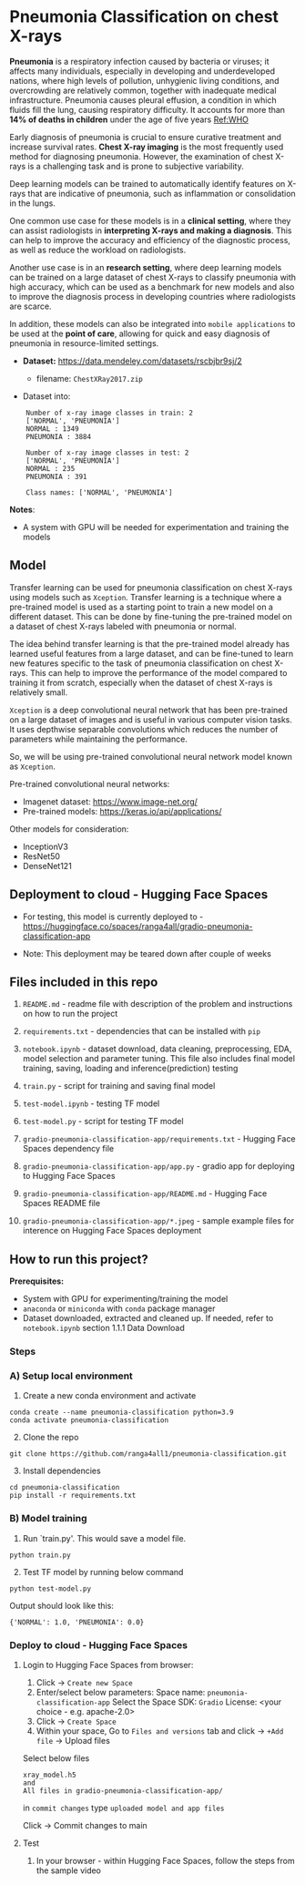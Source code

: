# Pneumonia Classification on chest X-rays

**Pneumonia** is a respiratory infection caused by bacteria or viruses; it affects many individuals, especially in developing and underdeveloped nations, where high levels of pollution, unhygienic living conditions, and overcrowding are relatively common, together with inadequate medical infrastructure. Pneumonia causes pleural effusion, a condition in which fluids fill the lung, causing respiratory difficulty. It accounts for more than **14% of deaths in children** under the age of five years [Ref:WHO](https://www.who.int/news-room/fact-sheets/detail/pneumonia)

Early diagnosis of pneumonia is crucial to ensure curative treatment and increase survival rates. **Chest X-ray imaging** is the most frequently used method for diagnosing pneumonia. However, the examination of chest X-rays is a challenging task and is prone to subjective variability.

Deep learning models can be trained to automatically identify features on X-rays that are indicative of pneumonia, such as inflammation or consolidation in the lungs.

One common use case for these models is in a **clinical setting**, where they can assist radiologists in **interpreting X-rays and making a diagnosis**. This can help to improve the accuracy and efficiency of the diagnostic process, as well as reduce the workload on radiologists.

Another use case is in an **research setting**, where deep learning models can be trained on a large dataset of chest X-rays to classify pneumonia with high accuracy, which can be used as a benchmark for new models and also to improve the diagnosis process in developing countries where radiologists are scarce.

In addition, these models can also be integrated into `mobile applications` to be used at the **point of care**, allowing for quick and easy diagnosis of pneumonia in resource-limited settings.


- **Dataset:** https://data.mendeley.com/datasets/rscbjbr9sj/2
    - filename: `ChestXRay2017.zip`


- Dataset into:
```
    Number of x-ray image classes in train: 2
    ['NORMAL', 'PNEUMONIA']
    NORMAL : 1349
    PNEUMONIA : 3884

    Number of x-ray image classes in test: 2
    ['NORMAL', 'PNEUMONIA']
    NORMAL : 235
    PNEUMONIA : 391

    Class names: ['NORMAL', 'PNEUMONIA']
```

**Notes**:
- A system with GPU will be needed for experimentation and training the models


## Model

Transfer learning can be used for pneumonia classification on chest X-rays using models such as `Xception`. Transfer learning is a technique where a pre-trained model is used as a starting point to train a new model on a different dataset. This can be done by fine-tuning the pre-trained model on a dataset of chest X-rays labeled with pneumonia or normal.

The idea behind transfer learning is that the pre-trained model already has learned useful features from a large dataset, and can be fine-tuned to learn new features specific to the task of pneumonia classification on chest X-rays. This can help to improve the performance of the model compared to training it from scratch, especially when the dataset of chest X-rays is relatively small.

`Xception` is a deep convolutional neural network that has been pre-trained on a large dataset of images and is useful in various computer vision tasks. It uses depthwise separable convolutions which reduces the number of parameters while maintaining the performance.

So, we will be using pre-trained convolutional neural network model known as `Xception`.

Pre-trained convolutional neural networks:

- Imagenet dataset: https://www.image-net.org/
- Pre-trained models: https://keras.io/api/applications/

Other models for consideration:
- InceptionV3
- ResNet50
- DenseNet121

 
## Deployment to cloud - Hugging Face Spaces
- For testing, this model is currently deployed to - https://huggingface.co/spaces/ranga4all/gradio-pneumonia-classification-app

- Note: This deployment may be teared down after couple of weeks


## Files included in this repo
1. `README.md` - readme file with description of the problem and instructions on how to run the project
2. `requirements.txt` - dependencies that can be installed with `pip`
3. `notebook.ipynb` - dataset download, data cleaning, preprocessing, EDA, model selection and parameter tuning. This file also includes final model training, saving, loading and inference(prediction) testing
4. `train.py` - script for training and saving final model
5. `test-model.ipynb` - testing TF model
6. `test-model.py` - script for testing TF model
 
7. `gradio-pneumonia-classification-app/requirements.txt` - Hugging Face Spaces dependency file
8. `gradio-pneumonia-classification-app/app.py` - gradio app for deploying to Hugging Face Spaces
9. `gradio-pneumonia-classification-app/README.md` - Hugging Face Spaces README file
10. `gradio-pneumonia-classification-app/*.jpeg` - sample example files for interence on Hugging Face Spaces deployment

## How to run this project?

**Prerequisites:**
- System with GPU for experimenting/training the model
- `anaconda` or `miniconda` with `conda` package manager
- Dataset downloaded, extracted and cleaned up. If needed, refer to `notebook.ipynb` section 1.1.1 Data Download

### **Steps**

### A) Setup local environment

1. Create a new conda environment and activate
```
conda create --name pneumonia-classification python=3.9
conda activate pneumonia-classification
```
2. Clone the repo
```
git clone https://github.com/ranga4all1/pneumonia-classification.git
```
3. Install dependencies
```
cd pneumonia-classification
pip install -r requirements.txt
```

### B) Model training

1. Run `train.py'. This would save a model file.
```
python train.py
```

2. Test TF model by running below command
```
python test-model.py
```
Output should look like this:
```
{'NORMAL': 1.0, 'PNEUMONIA': 0.0}
```

### Deploy to cloud - Hugging Face Spaces


1. Login to Hugging Face Spaces from browser:
    1) Click -> `Create new Space`
    2) Enter/select below parameters:
      Space name: `pneumonia-classification-app`
      Select the Space SDK: `Gradio`
      License: <your choice - e.g. apache-2.0>
    3) Click -> `Create Space`
    4) Within your space, Go to `Files and versions` tab and click -> `+Add file` -> Upload files
    
    Select below files
     ```
     xray_model.h5
     and
     All files in gradio-pneumonia-classification-app/
     ```
    in `commit changes` type `uploaded model and app files`

    Click -> Commit changes to main

2. Test
    1) In your browser - within Hugging Face Spaces, follow the steps from the sample video
